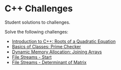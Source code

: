 # C++ Challenges

Student solutions to challenges.

Solve the following challenges:

* [Introduction to C++: Roots of a Quadratic Equation](https://vives.gitbook.io/oop-with-cpp/introduction-to-c++/challenges#roots-of-a-quadratic-equation)
* [Basics of Classes: Prime Checker](https://vives.gitbook.io/oop-with-cpp/basics-of-classes/challenges#prime-checker)
* [Dynamic Memory Allocation: Joining Arrays](https://vives.gitbook.io/oop-with-cpp/dynamic-memory-allocation/challenges#joining-arrays)
* [File Streams - Start](https://vives.gitbook.io/oop-with-cpp/file-streams/challenges#stars)
* [File Streams - Determinant of Matrix](https://vives.gitbook.io/oop-with-cpp/file-streams/challenges#determinant-of-matrix)